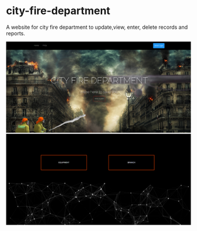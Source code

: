 # city-fire-department
A website for city fire department to update,view, enter, delete records and reports. 

![Front end of website having parallax effect](website_images/city_fire_website1.PNG)
![Front end of website using particles.js effect](website_images/city_fire_website.PNG)


